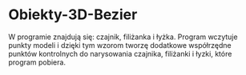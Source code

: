 # Obiekty-3D-Bezier

W programie znajdują się: czajnik, filiżanka i łyżka. Program wczytuje punkty modeli i dzięki tym wzorom tworzę dodatkowe współrzędne punktów kontrolnych do narysowania czajnika, filiżanki i łyzki, które program pobiera.
